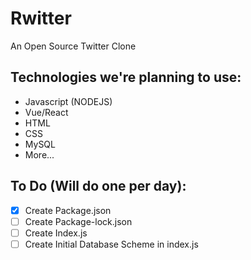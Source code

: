 # Rwitter
An Open Source Twitter Clone

## Technologies we're planning to use:

- Javascript (NODEJS)
- Vue/React
- HTML
- CSS
- MySQL
- More...

## To Do (Will do one per day):

- [X] Create Package.json
- [ ] Create Package-lock.json
- [ ] Create Index.js
- [ ] Create Initial Database Scheme in index.js
